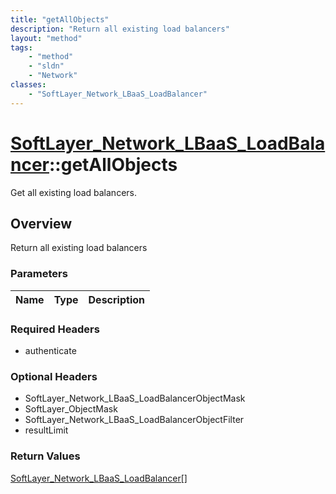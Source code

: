 ```yaml
---
title: "getAllObjects"
description: "Return all existing load balancers"
layout: "method"
tags:
    - "method"
    - "sldn"
    - "Network"
classes:
    - "SoftLayer_Network_LBaaS_LoadBalancer"
---
```

# [SoftLayer_Network_LBaaS_LoadBalancer](/reference/services/SoftLayer_Network_LBaaS_LoadBalancer)::getAllObjects

Get all existing load balancers. 


## Overview 
Return all existing load balancers 

### Parameters 
|Name | Type | Description |
| --- | --- | --- |


### Required Headers
* authenticate

### Optional Headers
* SoftLayer_Network_LBaaS_LoadBalancerObjectMask
* SoftLayer_ObjectMask
* SoftLayer_Network_LBaaS_LoadBalancerObjectFilter
* resultLimit

### Return Values
<a href='/reference/datatypes/SoftLayer_Network_LBaaS_LoadBalancer'>SoftLayer_Network_LBaaS_LoadBalancer[] </a>

